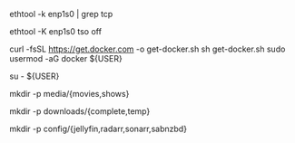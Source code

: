 ethtool -k enp1s0 | grep tcp

ethtool -K enp1s0 tso off

curl -fsSL https://get.docker.com -o get-docker.sh
sh get-docker.sh
sudo usermod -aG docker ${USER}

su - ${USER}

<!-- create media directories -->
mkdir -p media/{movies,shows}

<!-- create download directories -->
mkdir -p downloads/{complete,temp}

<!-- create config directories  -->
mkdir -p config/{jellyfin,radarr,sonarr,sabnzbd}
